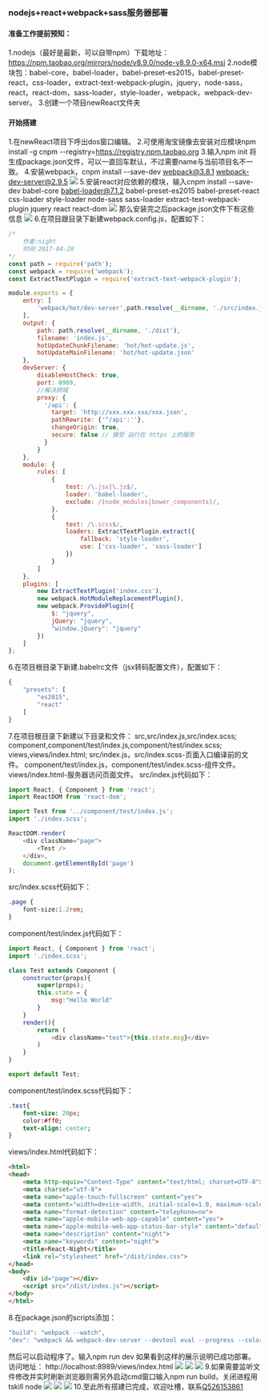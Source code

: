 ### nodejs+react+webpack+sass服务器部署

#### 准备工作提前预知：
1.nodejs（最好是最新，可以自带npm）下载地址：https://npm.taobao.org/mirrors/node/v8.9.0/node-v8.9.0-x64.msi
2.node模块包：babel-core，babel-loader，babel-preset-es2015，babel-preset-react，css-loader，extract-text-webpack-plugin，jquery，node-sass，react，react-dom，sass-loader，style-loader，webpack，webpack-dev-server。
3.创建一个项目newReact文件夹

#### 开始搭建
1.在newReact项目下呼出dos窗口编辑。
2.可使用淘宝镜像去安装对应模块npm install -g cnpm --registry=https://registry.npm.taobao.org
3.输入npm init 将生成package.json文件，可以一直回车默认，不过需要name与当前项目名不一致。
4.安装webpack，cnpm install --save-dev webpack@3.8.1 webpack-dev-server@2.9.5
![](http://www.xyji.top/img/project1.png)
5.安装react对应依赖的模块，输入cnpm install --save-dev babel-core babel-loader@7.1.2 babel-preset-es2015 babel-preset-react css-loader style-loader node-sass sass-loader extract-text-webpack-plugin jquery react react-dom
![](http://www.xyji.top/img/project2.png)
那么安装完之后package.json文件下有这些信息
![](http://www.xyji.top/img/project3.png)
6.在项目跟目录下新建webpack.config.js，配置如下：
```javascript
/*
	作者:night
	时间:2017-04-28
*/
const path = require('path');
const webpack = require('webpack');
const ExtractTextPlugin = require('extract-text-webpack-plugin');

module.exports = {
    entry: [
        'webpack/hot/dev-server',path.resolve(__dirname, './src/index.js')
    ],
    output: {    	
        path: path.resolve(__dirname, './dist'),
        filename: 'index.js',
		hotUpdateChunkFilename: 'hot/hot-update.js',
		hotUpdateMainFilename: 'hot/hot-update.json'
    },
	devServer: {
        disableHostCheck: true,
        port: 8989,
        //解决跨域
        proxy: {
          '/api': {
            target: 'http://xxx.xxx.xxx/xxx.json',
            pathRewrite: {'^/api':''},
            changeOrigin: true,
            secure: false // 接受 运行在 https 上的服务
          }
        }
    },
    module: {
        rules: [
            {
                test: /\.jsx|\.js$/,
                loader: 'babel-loader',
                exclude: /(node_modules|bower_components)/,
            },
            {
                test: /\.scss$/,
                loaders: ExtractTextPlugin.extract({
                    fallback: 'style-loader',
                    use: ['css-loader', 'sass-loader']
                })
            }
        ]
    },
    plugins: [
        new ExtractTextPlugin('index.css'),
        new webpack.HotModuleReplacementPlugin(),
        new webpack.ProvidePlugin({
            $: "jquery",
            jQuery: "jquery",
            "window.jQuery": "jquery"
        })
    ]
};
```
6.在项目根目录下新建.babelrc文件（jsx转码配置文件），配置如下：
```javascript
{
    "presets": [
        "es2015",
        "react"
    ]
}
```
7.在项目根目录下新建以下目录和文件：
src,src/index.js,src/index.scss;
component,component/test/index.js,component/test/index.scss;
views,views/index.html;
src/index.js，src/index.scss-页面入口编译前的文件。
component/test/index.js，component/test/index.scss-组件文件。
views/index.html-服务器访问页面文件。
src/index.js代码如下：
```javascript
import React, { Component } from 'react';
import ReactDOM from 'react-dom';

import Test from '../component/test/index.js';
import './index.scss';

ReactDOM.render(
    <div className="page">
        <Test />
    </div>,
    document.getElementById('page')
);
```
src/index.scss代码如下：
```sass
.page {
    font-size:1.2rem;
}
```
component/test/index.js代码如下：
```javascript
import React, { Component } from 'react';
import './index.scss';

class Test extends Component {
	constructor(props){
		super(props);
		this.state = {
			msg:"Hello World"
		}
	}
	render(){
		return (
			<div className="test">{this.state.msg}</div>
		)
	}
}

export default Test;
```
component/test/index.scss代码如下：
```sass
.test{
	font-size: 20px;
	color:#ff0;
	text-align: center;
}
```
views/index.html代码如下：
```html
<html>
<head>
    <meta http-equiv="Content-Type" content="text/html; charset=UTF-8">
    <meta charset="utf-8">
    <meta name="apple-touch-fullscreen" content="yes">
    <meta content="width=device-width, initial-scale=1.0, maximum-scale=1.0, user-scalable=0" name="viewport">
    <meta name="format-detection" content="telephone=no">
    <meta name="apple-mobile-web-app-capable" content="yes">
    <meta name="apple-mobile-web-app-status-bar-style" content="default">
    <meta name="description" content="night">
    <meta name="keywords" content="night">
    <title>React-Night</title>    
    <link rel="stylesheet" href="/dist/index.css">
</head>
<body>    
    <div id="page"></div>
    <script src="/dist/index.js"></script>
</body>
</html>
```
8.在package.json的scripts添加：
```javascript
"build": "webpack --watch",
"dev": "webpack && webpack-dev-server --devtool eval --progress --colors --content-base --host 0.0.0.0"
```
然后可以启动程序了。输入npm run dev
如果看到这样的展示说明已成功部署。访问地址：
http://localhost:8989/views/index.html
![](http://www.xyji.top/img/project4.png)
![](http://www.xyji.top/img/project5.png)
![](http://www.xyji.top/img/project6.png)
9.如果需要监听文件修改并实时刷新浏览器则需另外启动cmd窗口输入npm run build，关闭进程用tskill node
![](http://www.xyji.top/img/project7.png)
![](http://www.xyji.top/img/project8.png)
![](http://www.xyji.top/img/project.gif)
10.至此所有搭建已完成，欢迎吐槽，联系[Q526153861](http://wpa.qq.com/msgrd?v=3&uin=526153861&site=qq&menu=yes "Q526153861")